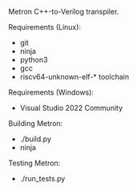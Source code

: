 Metron C++-to-Verilog transpiler.

Requirements (Linux):
- git
- ninja
- python3
- gcc
- riscv64-unknown-elf-* toolchain

Requirements (Windows):
- Visual Studio 2022 Community

Building Metron:
- ./build.py
- ninja

Testing Metron:
- ./run_tests.py

